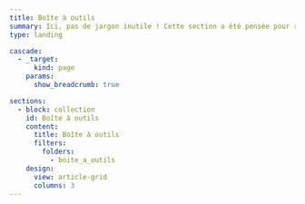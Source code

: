 ```yaml
---
title: Boîte à outils
summary: Ici, pas de jargon inutile ! Cette section a été pensée pour rendre la data accessible à toutes et tous. Tu y trouveras des tips clairs, des mini-cours gratuits, et des raccourcis malins pour apprendre à ton rythme et t’outiller sans pression.
type: landing

cascade:
  - _target:
      kind: page
    params:
      show_breadcrumb: true

sections:
  - block: collection
    id: Boîte à outils
    content:
      title: Boîte à outils
      filters:
        folders:
          - boite_a_outils
    design:
      view: article-grid
      columns: 3
---
```


